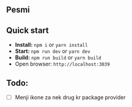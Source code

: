 ## Pesmi 

## Quick start
- **Install:** `npm i` or `yarn install`
- **Start:** `npm run dev` or `yarn dev`
- **Build:** `npm run build` or `yarn build`
- Open browser: `http://localhost:3039`


## Todo:
- [ ] Menji ikone za nek drug kr package provider